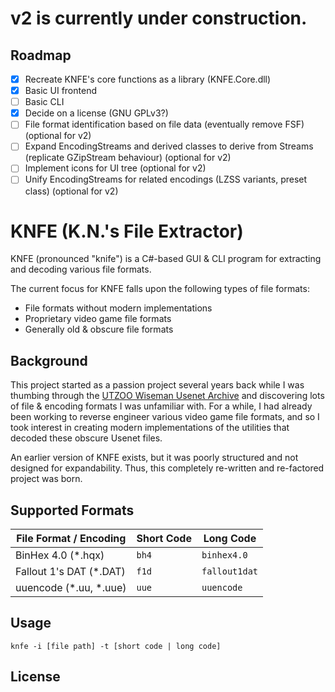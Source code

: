 # v2 is currently under construction.
## Roadmap
- [X] Recreate KNFE's core functions as a library (KNFE.Core.dll)
- [X] Basic UI frontend
- [ ] Basic CLI
- [X] Decide on a license (GNU GPLv3?)
- [ ] File format identification based on file data (eventually remove FSF) (optional for v2)
- [ ] Expand EncodingStreams and derived classes to derive from Streams (replicate GZipStream behaviour) (optional for v2)
- [ ] Implement icons for UI tree (optional for v2)
- [ ] Unify EncodingStreams for related encodings (LZSS variants, preset class) (optional for v2)

# KNFE (K.N.'s File Extractor)
KNFE (pronounced "knife") is a C#-based GUI & CLI program for extracting and decoding various file formats.

The current focus for KNFE falls upon the following types of file formats:
* File formats without modern implementations
* Proprietary video game file formats
* Generally old & obscure file formats

## Background
This project started as a passion project several years back while I was thumbing through the [UTZOO Wiseman Usenet Archive](https://archive.org/details/utzoo-wiseman-usenet-archive) and discovering lots of file & encoding formats I was unfamiliar with. For a while, I had already been working to reverse engineer various video game file formats, and so I took interest in creating modern implementations of the utilities that decoded these obscure Usenet files.

An earlier version of KNFE exists, but it was poorly structured and not designed for expandability. Thus, this completely re-written and re-factored project was born.

## Supported Formats

| File Format / Encoding  | Short Code | Long Code       |
| ----------------------- | ---------- | --------------- |
| BinHex 4.0 (*.hqx)      | ``bh4``    | ``binhex4.0``   |
| Fallout 1's DAT (*.DAT) | ``f1d``    | ``fallout1dat`` |
| uuencode (*.uu, *.uue)  | ``uue``    | ``uuencode``    |

## Usage
```console
knfe -i [file path] -t [short code | long code]
```

## License